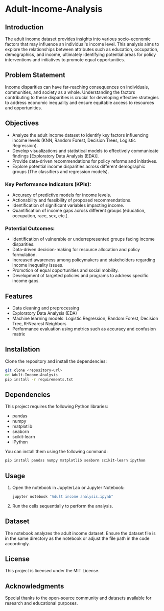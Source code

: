 # Adult-Income-Analysis

## Introduction
The adult income dataset provides insights into various socio-economic factors that may influence an individual's income level. This analysis aims to explore the relationships between attributes such as education, occupation, demographics, and income, ultimately identifying potential areas for policy interventions and initiatives to promote equal opportunities.

## Problem Statement
Income disparities can have far-reaching consequences on individuals, communities, and society as a whole. Understanding the factors contributing to these disparities is crucial for developing effective strategies to address economic inequality and ensure equitable access to resources and opportunities.

## Objectives
- Analyze the adult income dataset to identify key factors influencing income levels (KNN, Random Forest, Decision Trees, Logistic Regression).
- Develop visualizations and statistical models to effectively communicate findings [Exploratory Data Analysis (EDA)].
- Provide data-driven recommendations for policy reforms and initiatives.
- Explore potential income disparities across different demographic groups (The classifiers and regression models).

### Key Performance Indicators (KPIs):
- Accuracy of predictive models for income levels.
- Actionability and feasibility of proposed recommendations.
- Identification of significant variables impacting income.
- Quantification of income gaps across different groups (education, occupation, race, sex, etc.).

### Potential Outcomes:
- Identification of vulnerable or underrepresented groups facing income disparities.
- Data-driven decision-making for resource allocation and policy formulation.
- Increased awareness among policymakers and stakeholders regarding income inequality issues.
- Promotion of equal opportunities and social mobility.
- Development of targeted policies and programs to address specific income gaps.

## Features
- Data cleaning and preprocessing
- Exploratory Data Analysis (EDA)
- Machine learning models: Logistic Regression, Random Forest, Decision Tree, K-Nearest Neighbors
- Performance evaluation using metrics such as accuracy and confusion matrix

## Installation

Clone the repository and install the dependencies:

```bash
git clone <repository-url>
cd Adult-Income-Analysis
pip install -r requirements.txt
```

## Dependencies
This project requires the following Python libraries:
- pandas
- numpy
- matplotlib
- seaborn
- scikit-learn
- IPython

You can install them using the following command:

```bash
pip install pandas numpy matplotlib seaborn scikit-learn ipython
```

## Usage
1. Open the notebook in JupyterLab or Jupyter Notebook:

   ```bash
   jupyter notebook "Adult income analysis.ipynb"
   ```

2. Run the cells sequentially to perform the analysis.

## Dataset
The notebook analyzes the adult income dataset. Ensure the dataset file is in the same directory as the notebook or adjust the file path in the code accordingly.

## License
This project is licensed under the MIT License.

## Acknowledgments
Special thanks to the open-source community and datasets available for research and educational purposes.
